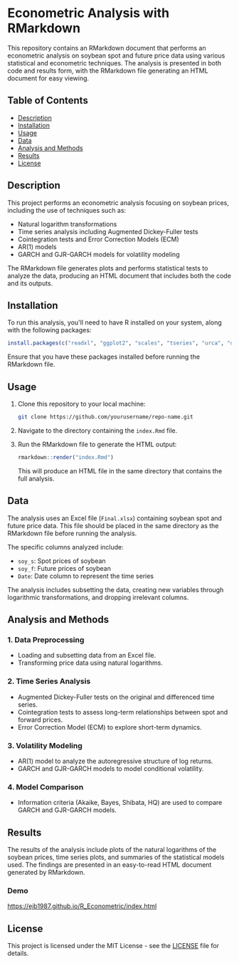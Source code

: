 # Econometric Analysis with RMarkdown

This repository contains an RMarkdown document that performs an econometric analysis on soybean spot and future price data using various statistical and econometric techniques. The analysis is presented in both code and results form, with the RMarkdown file generating an HTML document for easy viewing.

## Table of Contents
- [Description](#description)
- [Installation](#installation)
- [Usage](#usage)
- [Data](#data)
- [Analysis and Methods](#analysis-and-methods)
- [Results](#results)
- [License](#license)

## Description

This project performs an econometric analysis focusing on soybean prices, including the use of techniques such as:
- Natural logarithm transformations
- Time series analysis including Augmented Dickey-Fuller tests
- Cointegration tests and Error Correction Models (ECM)
- AR(1) models
- GARCH and GJR-GARCH models for volatility modeling

The RMarkdown file generates plots and performs statistical tests to analyze the data, producing an HTML document that includes both the code and its outputs.

## Installation

To run this analysis, you'll need to have R installed on your system, along with the following packages:

```r
install.packages(c("readxl", "ggplot2", "scales", "tseries", "urca", "dplyr", "stargazer", "FinTS", "rugarch", "knitr"))
```

Ensure that you have these packages installed before running the RMarkdown file.

## Usage

1. Clone this repository to your local machine:
   ```bash
   git clone https://github.com/yourusername/repo-name.git
   ```

2. Navigate to the directory containing the `index.Rmd` file.

3. Run the RMarkdown file to generate the HTML output:
   ```r
   rmarkdown::render("index.Rmd")
   ```

   This will produce an HTML file in the same directory that contains the full analysis.

## Data

The analysis uses an Excel file (`Final.xlsx`) containing soybean spot and future price data. This file should be placed in the same directory as the RMarkdown file before running the analysis.

The specific columns analyzed include:
- `soy_s`: Spot prices of soybean
- `soy_f`: Future prices of soybean
- `Date`: Date column to represent the time series

The analysis includes subsetting the data, creating new variables through logarithmic transformations, and dropping irrelevant columns.

## Analysis and Methods

### 1. Data Preprocessing
- Loading and subsetting data from an Excel file.
- Transforming price data using natural logarithms.

### 2. Time Series Analysis
- Augmented Dickey-Fuller tests on the original and differenced time series.
- Cointegration tests to assess long-term relationships between spot and forward prices.
- Error Correction Model (ECM) to explore short-term dynamics.

### 3. Volatility Modeling
- AR(1) model to analyze the autoregressive structure of log returns.
- GARCH and GJR-GARCH models to model conditional volatility.

### 4. Model Comparison
- Information criteria (Akaike, Bayes, Shibata, HQ) are used to compare GARCH and GJR-GARCH models.

## Results

The results of the analysis include plots of the natural logarithms of the soybean prices, time series plots, and summaries of the statistical models used. The findings are presented in an easy-to-read HTML document generated by RMarkdown.
### Demo
https://ejb1987.github.io/R_Econometric/index.html

## License

This project is licensed under the MIT License - see the [LICENSE](LICENSE) file for details.
